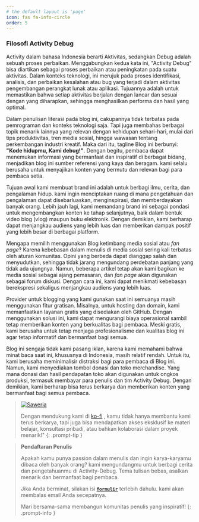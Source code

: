 ```yaml
---
# the default layout is 'page'
icon: fas fa-info-circle
order: 5
---
```


### Filosofi Activity Debug

Activity dalam bahasa Indonesia berarti Aktivitas, sedangkan Debug adalah sebuah proses perbaikan. Menggabungkan kedua kata ini, "Activity Debug" bisa diartikan sebagai proses perbaikan atau peningkatan pada suatu aktivitas. Dalam konteks teknologi, ini merujuk pada proses identifikasi, analisis, dan perbaikan kesalahan atau bug yang terjadi dalam aktivitas pengembangan perangkat lunak atau aplikasi. Tujuannya adalah untuk memastikan bahwa setiap aktivitas berjalan dengan lancar dan sesuai dengan yang diharapkan, sehingga menghasilkan performa dan hasil yang optimal.

Dalam penulisan literasi pada blog ini, cakupannya tidak terbatas pada pemrograman dan konteks teknologi saja. Tapi juga membahas berbagai topik menarik lainnya yang relevan dengan kehidupan sehari-hari, mulai dari tips produktivitas, tren media sosial, hingga wawasan tentang perkembangan industri kreatif. Maka dari itu, tagline Blog ini berbunyi: **"Kode hidupmu, Kami debug!"**. Dengan begitu, pembaca dapat menemukan informasi yang bermanfaat dan inspiratif di berbagai bidang, menjadikan blog ini sumber referensi yang kaya dan beragam. kami selalu berusaha untuk menyajikan konten yang bermutu dan relevan bagi para pembaca setia.

Tujuan awal kami membuat brand ini adalah untuk berbagi ilmu, cerita, dan pengalaman hidup. kami ingin menciptakan ruang di mana pengetahuan dan pengalaman dapat disebarluaskan, menginspirasi, dan memberdayakan banyak orang. Lebih jauh lagi, kami memandang brand ini sebagai pondasi untuk mengembangkan konten ke tahap selanjutnya, baik dalam bentuk video blog (vlog) maupun buku elektronik. Dengan demikian, kami berharap dapat menjangkau audiens yang lebih luas dan memberikan dampak positif yang lebih besar di berbagai platform.

Mengapa memilih menggunakan Blog ketimbang media sosial atau *fan page*? Karena kebebasan dalam menulis di media sosial sering kali terbatas oleh aturan komunitas. Opini yang berbeda dapat dianggap salah dan menyudutkan, sehingga tidak jarang mengundang perdebatan panjang yang tidak ada ujungnya. Namun, beberapa artikel tetap akan kami bagikan ke media sosial sebagai ajang pemasaran, dan *fan page* akan digunakan sebagai forum diskusi. Dengan cara ini, kami dapat menikmati kebebasan berekspresi sekaligus menjangkau audiens yang lebih luas.

Provider untuk blogging yang kami gunakan saat ini semuanya masih menggunakan fitur gratisan. Misalnya, untuk hosting dan domain, kami memanfaatkan layanan gratis yang disediakan oleh GitHub. Dengan menggunakan solusi ini, kami dapat mengurangi biaya operasional sambil tetap memberikan konten yang berkualitas bagi pembaca. Meski gratis, kami berusaha untuk tetap menjaga profesionalisme dan kualitas blog ini agar tetap informatif dan bermanfaat bagi semua.

Blog ini sengaja tidak kami pasang iklan, karena kami memahami bahwa minat baca saat ini, khususnya di Indonesia, masih relatif rendah. Untuk itu, kami berusaha meminimalisir distraksi bagi para pembaca di Blog ini. Namun, kami menyediakan tombol donasi dan toko merchandise. Yang mana donasi dan hasil pendapatan toko akan digunakan untuk ongkos produksi, termasuk membayar para penulis dan tim Activity Debug. Dengan demikian, kami berharap bisa terus berkarya dan memberikan konten yang bermanfaat bagi semua pembaca.


> [![Saweria](v1730676413/n5eq0jiggvbbpvbvaxhv.png)](https://saweria.co/activitydebug)
> 
> Dengan mendukung kami di [ko-fi](https://ko-fi.com/K3K1151ATI) , kamu tidak hanya membantu kami terus berkarya, tapi juga bisa mendapatkan akses eksklusif ke materi belajar, konsultasi pribadi, atau bahkan kolaborasi dalam proyek menarik!"
{: .prompt-tip }


> **Pendaftaran Penulis**
> 
> Apakah kamu punya passion dalam menulis dan ingin karya-karyamu dibaca oleh banyak orang? kami mengundangmu untuk berbagi cerita dan pengetahuanmu di Activity-Debug. Tema tulisan bebas, asalkan menarik dan bermanfaat bagi pembaca.
>
> Jika Anda berminat, silakan isi [**`formulir`**](https://forms.gle/Cm6K769k1PEgUmWS9) terlebih dahulu. kami akan membalas email Anda secepatnya.
> 
> Mari bersama-sama membangun komunitas penulis yang inspiratif!
{: .prompt-info }
